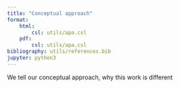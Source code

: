 ```yaml
---
title: "Conceptual approach"
format: 
    html:
        csl: utils/apa.csl
    pdf:
        csl: utils/apa.csl
bibliography: utils/references.bib
jupyter: python3
---
```








We tell our conceptual approach, why this work is different

